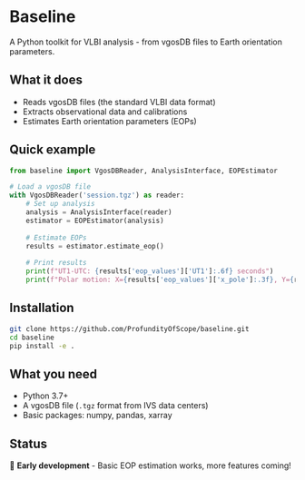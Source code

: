 # Baseline

A Python toolkit for VLBI analysis - from vgosDB files to Earth orientation parameters.

## What it does

- Reads vgosDB files (the standard VLBI data format)
- Extracts observational data and calibrations
- Estimates Earth orientation parameters (EOPs)

## Quick example

```python
from baseline import VgosDBReader, AnalysisInterface, EOPEstimator

# Load a vgosDB file
with VgosDBReader('session.tgz') as reader:
    # Set up analysis
    analysis = AnalysisInterface(reader)
    estimator = EOPEstimator(analysis)
    
    # Estimate EOPs
    results = estimator.estimate_eop()
    
    # Print results
    print(f"UT1-UTC: {results['eop_values']['UT1']:.6f} seconds")
    print(f"Polar motion: X={results['eop_values']['x_pole']:.3f}, Y={results['eop_values']['y_pole']:.3f} mas")
```

## Installation

```bash
git clone https://github.com/ProfundityOfScope/baseline.git
cd baseline
pip install -e .
```

## What you need

- Python 3.7+
- A vgosDB file (`.tgz` format from IVS data centers)
- Basic packages: numpy, pandas, xarray

## Status

🚧 **Early development** - Basic EOP estimation works, more features coming!